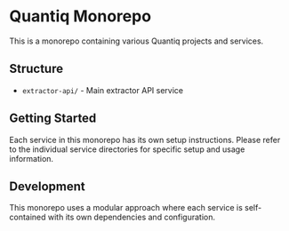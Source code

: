 # Quantiq Monorepo

This is a monorepo containing various Quantiq projects and services.

## Structure

- `extractor-api/` - Main extractor API service

## Getting Started

Each service in this monorepo has its own setup instructions. Please refer to the individual service directories for specific setup and usage information.

## Development

This monorepo uses a modular approach where each service is self-contained with its own dependencies and configuration. 